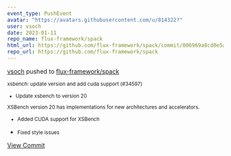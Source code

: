 ```yaml
---
event_type: PushEvent
avatar: "https://avatars.githubusercontent.com/u/814322?"
user: vsoch
date: 2023-01-11
repo_name: flux-framework/spack
html_url: https://github.com/flux-framework/spack/commit/006969a8cd0e5a1d80eb1ace005a49611d5d5d6e
repo_url: https://github.com/flux-framework/spack
---
```


<a href='https://github.com/vsoch' target='_blank'>vsoch</a> pushed to <a href='https://github.com/flux-framework/spack' target='_blank'>flux-framework/spack</a>

<small>xsbench: update version and add cuda support (#34597)

* Update xsbench to version 20

XSBench version 20 has implementations for new
architectures and accelerators.

* Added CUDA support for XSBench

* Fixed style issues</small>

<a href='https://github.com/flux-framework/spack/commit/006969a8cd0e5a1d80eb1ace005a49611d5d5d6e' target='_blank'>View Commit</a>
